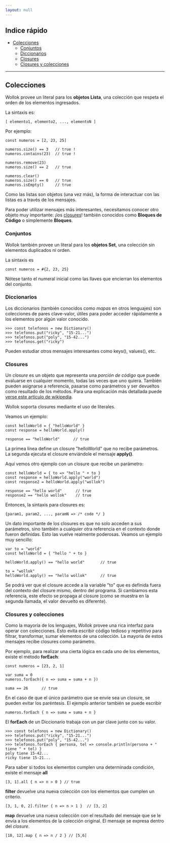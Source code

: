 ```yaml
---
layout: null
---
```


## Indice rápido ##

* <a href="#colecciones" class="wollokLink">Colecciones</a>
    * <a href="#conjuntos" class="wollokLink">Conjuntos</a>
    * <a href="#diccionarios" class="wollokLink">Diccionarios</a>
    * <a href="#closures" class="wollokLink">Closures</a>
    * <a href="#closures-y-colecciones" class="wollokLink">Closures y colecciones</a>

<hr>

## Colecciones ##

Wollok provee un literal para los **objetos Lista**, una colección que respeta el orden de los elementos ingresados.

La sintaxis es:

```wollok
[ elemento1, elemento2, ..., elementoN ]
```

Por ejemplo:

```wollok
const numeros = [2, 23, 25]

numeros.size() == 3   // true !
numeros.contains(23)  // true !

numeros.remove(23)
numeros.size() == 2   // true

numeros.clear()
numeros.size() == 0   // true
numeros.isEmpty()     // true
```

Como las listas son objetos (una vez más), la forma de interactuar con las listas es a través de los mensajes. 

Para poder utilizar mensajes más interesantes, necesitamos conocer otro objeto muy importante: ¡los [closures](#closures)! también conocidos como **Bloques de Código** o simplemente **Bloques**.

### Conjuntos ###

Wollok también provee un literal para los **objetos Set**, una colección sin elementos duplicados ni orden.

La sintaxis es

```wollok
const numeros = #{2, 23, 25}
```

Nótese tanto el numeral inicial como las llaves que encierran los elementos del conjunto.

### Diccionarios ###

Los diccionarios (también conocidos como _mapas_ en otros lenguajes) son colecciones de pares clave-valor, útiles para poder acceder rápidamente a los elementos por algún valor conocido.

```wollok
>>> const telefonos = new Dictionary()
>>> telefonos.put("ricky", "15-21...")
>>> telefonos.put("poly", "15-42...")
>>> telefonos.get("ricky")
```

Pueden estudiar otros mensajes interesantes como keys(), values(), etc.

### Closures ###

Un _closure_ es un objeto que representa una _porción de código_ que puede evaluarse en cualquier momento, todas las veces que uno quiera. También pueden asignarse a referencia, pasarse como parámetros y ser devueltos como resultado de los métodos. Para una explicación más detallada puede [verse este artículo de wikipedia](http://en.wikipedia.org/wiki/Closure_(computer_programming)).

Wollok soporta closures mediante el uso de literales. 

Veamos un ejemplo:

```wollok
const helloWorld = { "helloWorld" }
const response = helloWorld.apply()		

response == "helloWorld"      // true
```

La primea línea define un closure "helloWorld" que no recibe parámetros. 
La segunda ejecuta el closure enviándole el mensaje **apply()**.

Aquí vemos otro ejemplo con un closure que recibe un parámetro:

```wollok
const helloWorld = { to => "hello " + to }
const response = helloWorld.apply("world")
const response2 = helloWorld.apply("wollok")

response == "hello world"      // true
response2 == "hello wollok"    // true
```

Entonces, la sintaxis para closures es:

```wollok
{param1, param2, ..., paramN => /* code */ }
```

Un dato importante de los closures es que no solo acceden a sus parámetros, sino también a cualquier otra referencia en el contexto donde fueron definidas. Esto las vuelve realmente poderosas. Veamos un ejemplo muy sencillo:

```wollok
var to = "world"
const helloWorld = { "hello " + to }
			
helloWorld.apply() == "hello world"       // true
		
to = "wollok"
helloWorld.apply() == "hello wollok"      // true
```

Se podrá ver que el closure accede a la variable "to" que es definida fuera del contexto del closure mismo, dentro del programa. Si cambiamos esta referencia, este efecto se propaga al closure (como se muestra en la segunda llamada, el valor devuelto es diferente).


### Closures y colecciones ###

Como la mayoría de los lenguajes, Wollok provee una rica interfaz para operar con colecciones. Esto evita escribir código tedioso y repetitivo para filtrar, transformar, sumar elementos de una colección. La mayoría de estos mensajes recibe closures como parámetro.

Por ejemplo, para realizar una cierta lógica en cada uno de los elementos, existe el método **forEach**:

```wollok
const numeros = [23, 2, 1]

var suma = 0
numeros.forEach({ n => suma = suma + n })
			
suma == 26      // true
```

En el caso de que el único parámetro que se envíe sea un closure, se pueden evitar los paréntesis. El ejemplo anterior también se puede escribir

```wollok
numeros.forEach { n => suma = suma + n }
```

El **forEach** de un Diccionario trabaja con un par clave junto con su valor.

```wollok
>>> const telefonos = new Dictionary()
>>> telefonos.put("ricky", "15-21...")
>>> telefonos.put("poly", "15-42...")
>>> telefonos.forEach { persona, tel => console.println(persona + " tiene " + tel) }
poly tiene 15-42...
ricky tiene 15-21...
```

Para saber si todos los elementos cumplen una determinada condición, existe el mensaje **all**

```wollok
[3, 1].all { n => n > 0 } // true
```

**filter** devuelve una nueva colección con los elementos que cumplen un criterio.

```wollok
[3, 1, 0, 2].filter { n => n > 1 }  // [3, 2]
```

**map** devuelve una nueva colección con el resultado del mensaje que se le envía a los elementos de la colección original. El mensaje se expresa dentro del _closure_.

```wollok
[10, 12].map { n => n / 2 } // [5,6]
```

